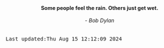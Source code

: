 
<div align="center"><b><span>Some people feel the rain. Others just get wet. </span></b><br><br><i> - Bob Dylan</i></div>
<br><br><kbd>Last updated:Thu Aug 15 12:12:09 2024</kbd>